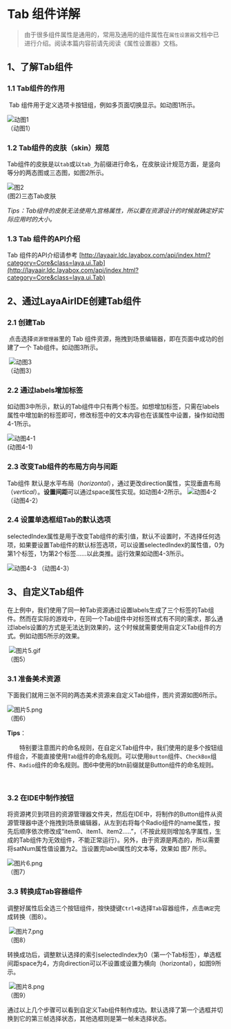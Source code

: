 # Tab 组件详解

> 由于很多组件属性是通用的，常用及通用的组件属性在`属性设置器`文档中已进行介绍。阅读本篇内容前请先阅读《属性设置器》文档。

## 1、了解Tab组件

### 1.1 Tab组件的作用

​        Tab 组件用于定义选项卡按钮组，例如多页面切换显示。如动图1所示。

![动图1](img/1.gif)<br/>（动图1）

### 1.2 Tab组件的皮肤（skin）规范

Tab组件的皮肤是以`tab`或以`tab_`为前缀进行命名，在皮肤设计规范方面，是竖向等分的两态图或三态图，如图2所示。

![图2](img/2.png) <br /> (图2)三态Tab皮肤

*Tips：Tab组件的皮肤无法使用九宫格属性，所以要在资源设计的时候就确定好实际应用时的大小。*

### 1.3 Tab 组件的API介绍

Tab 组件的API介绍请参考  [http://layaair.ldc.layabox.com/api/index.html?category=Core&class=laya.ui.Tab](http://layaair.ldc.layabox.com/api/index.html?category=Core&class=laya.ui.Tab)



## 2、通过LayaAirIDE创建Tab组件

### 2.1 创建Tab        


​        点击选择`资源管理器`里的 Tab 组件资源，拖拽到场景编辑器，即在页面中成功的创建了一个 Tab组件。如动图3所示。

​        ![动图3](img/3.gif)<br/>（动图3）



### 2.2 通过labels增加标签

 如动图3中所示，默认的Tab组件中只有两个标签。如想增加标签，只需在labels属性中增加新的标签即可，修改标签中的文本内容也在该属性中设置，操作如动图4-1所示。

![动图4-1](img/4-1.gif) <br />(动图4-1)



### 2.3 改变Tab组件的布局方向与间距

Tab组件 默认是水平布局（*horizontal*），通过更改direction属性，实现垂直布局（*vertical*）。**设置间距**可以通过space属性实现。如动图4-2所示。
![动图4-2](img/4-2.gif) 
（动图4-2）

### 2.4 设置单选框组Tab的默认选项

selectedIndex属性是用于改变Tab组件的索引值，默认不设置时，不选择任何选项，如果要设置Tab组件的默认标签选项，可以设置selectedIndex的属性值，0为第1个标签，1为第2个标签……以此类推。运行效果如动图4-3所示。

![动图4-3](img/4-3.gif) 
（动图4-3）



## 3、自定义Tab组件

​	在上例中，我们使用了同一种Tab资源通过设置labels生成了三个标签的Tab组件。然而在实际的游戏中，在同一个Tab组件中对标签样式有不同的需求，那么通过labels设置的方式是无法达到效果的，这个时候就需要使用自定义Tab组件的方式。例如动图5所示的效果。

​	![图片5.gif](img/5.gif)<br/> （图5）



### 3.1  准备美术资源

​	下面我们就用三张不同的两态美术资源来自定义Tab组件，图片资源如图6所示。

 ![图片5.png](img/6.png)<br/>  （图6）

**Tips**：

　　特别要注意图片的命名规则，在自定义Tab组件中，我们使用的是多个按钮组件组合，不能直接使用`Tab`组件的命名规则。可以使用`Button`组件、`CheckBox`组件、`Radio`组件的命名规则。图6中使用的btn前缀就是Button组件的命名规则。

​	

### 3.2 在IDE中制作按钮

将资源拷贝到项目的资源管理器文件夹，然后在IDE中，将制作的Button组件从资源管理器中逐个拖拽到场景编辑器，从左到右将每个Radio组件的name属性，按先后顺序依次修改成“item0、item1、item2.....”，（不按此规则增加名字属性，生成的Tab组件为无效组件，不能正常运行）。另外，由于资源是两态的，所以需要将satNum属性值设置为2。当设置完label属性的文本等，效果如 图7 所示。

![图片6.png](img/7.png)<br/>  （图7）



### 3.3 转换成Tab容器组件

​	调整好属性后全选三个按钮组件，按快捷键`Ctrl+B`选择`Tab`容器组件，点击`确定`完成转换（图8）。

​	![图片7.png](img/8.png)<br/>  （图8）



​	转换成功后，调整默认选择的索引selectedIndex为0（第一个Tab标签），单选框间距space为4，方向direction可以不设置或设置为横向（horizontal），如图9所示。

​	![图片8.png](img/9.png)<br/>  （图9）

​	通过以上几个步骤可以看到自定义Tab组件制作成功。默认选择了第一个选框并切换到它的第三帧选择状态，其他选框则是第一帧未选择状态。





